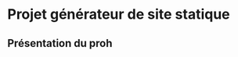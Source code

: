# Projet générateur de site statique

## Présentation du proh

<!--stackedit_data:
eyJoaXN0b3J5IjpbNDI0MTgzNzU5XX0=
-->